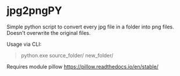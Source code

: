 # jpg2pngPY

Simple python script to convert every jpg file in a folder into png files.
Doesn't overwrite the original files.

Usage via CLI:
> python.exe source_folder/ new_folder/

Requires module pillow https://pillow.readthedocs.io/en/stable/
